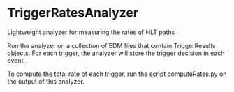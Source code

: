 # TriggerRatesAnalyzer
Lightweight analyzer for measuring the rates of HLT paths

Run the analyzer on a collection of EDM files that contain TriggerResults objects.  For each trigger, the analyzer will store the trigger decision in each event.  

To compute the total rate of each trigger, run the script computeRates.py on the output of this analyzer.
